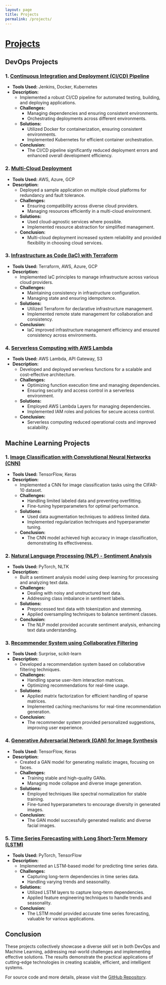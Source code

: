 ```yaml
---
layout: page
title: Projects
permalink: /projects/
---
```


# [Projects](https://github.com/sidharthkumarpradhan)

## DevOps Projects

### 1. [Continuous Integration and Deployment (CI/CD) Pipeline](https://github.com/sidharthkumarpradhan/cicd-pipeline)

- **Tools Used:** Jenkins, Docker, Kubernetes
- **Description:**
  - Implemented a robust CI/CD pipeline for automated testing, building, and deploying applications.
  - **Challenges:**
    - Managing dependencies and ensuring consistent environments.
    - Orchestrating deployments across different environments.
  - **Solutions:**
    - Utilized Docker for containerization, ensuring consistent environments.
    - Implemented Kubernetes for efficient container orchestration.
  - **Conclusion:**
    - The CI/CD pipeline significantly reduced deployment errors and enhanced overall development efficiency.

### 2. [Multi-Cloud Deployment](https://github.com/sidharthkumarpradhan/multi-cloud-deployment)

- **Tools Used:** AWS, Azure, GCP
- **Description:**
  - Deployed a sample application on multiple cloud platforms for redundancy and fault tolerance.
  - **Challenges:**
    - Ensuring compatibility across diverse cloud providers.
    - Managing resources efficiently in a multi-cloud environment.
  - **Solutions:**
    - Used cloud-agnostic services where possible.
    - Implemented resource abstraction for simplified management.
  - **Conclusion:**
    - Multi-cloud deployment increased system reliability and provided flexibility in choosing cloud services.

### 3. [Infrastructure as Code (IaC) with Terraform](https://github.com/sidharthkumarpradhan/terraform-iac)

- **Tools Used:** Terraform, AWS, Azure, GCP
- **Description:**
  - Implemented IaC principles to manage infrastructure across various cloud providers.
  - **Challenges:**
    - Maintaining consistency in infrastructure configuration.
    - Managing state and ensuring idempotence.
  - **Solutions:**
    - Utilized Terraform for declarative infrastructure management.
    - Implemented remote state management for collaboration and consistency.
  - **Conclusion:**
    - IaC improved infrastructure management efficiency and ensured consistency across environments.

### 4. [Serverless Computing with AWS Lambda](https://github.com/sidharthkumarpradhan/serverless-aws-lambda)

- **Tools Used:** AWS Lambda, API Gateway, S3
- **Description:**
  - Developed and deployed serverless functions for a scalable and cost-effective architecture.
  - **Challenges:**
    - Optimizing function execution time and managing dependencies.
    - Ensuring security and access control in a serverless environment.
  - **Solutions:**
    - Employed AWS Lambda Layers for managing dependencies.
    - Implemented IAM roles and policies for secure access control.
  - **Conclusion:**
    - Serverless computing reduced operational costs and improved scalability.

## Machine Learning Projects

### 1. [Image Classification with Convolutional Neural Networks (CNN)](https://github.com/sidharthkumarpradhan/image-classification-cnn)

- **Tools Used:** TensorFlow, Keras
- **Description:**
  - Implemented a CNN for image classification tasks using the CIFAR-10 dataset.
  - **Challenges:**
    - Handling limited labeled data and preventing overfitting.
    - Fine-tuning hyperparameters for optimal performance.
  - **Solutions:**
    - Used data augmentation techniques to address limited data.
    - Implemented regularization techniques and hyperparameter tuning.
  - **Conclusion:**
    - The CNN model achieved high accuracy in image classification, demonstrating its effectiveness.

### 2. [Natural Language Processing (NLP) - Sentiment Analysis](https://github.com/sidharthkumarpradhan/sentiment-analysis-nlp)

- **Tools Used:** PyTorch, NLTK
- **Description:**
  - Built a sentiment analysis model using deep learning for processing and analyzing text data.
  - **Challenges:**
    - Dealing with noisy and unstructured text data.
    - Addressing class imbalance in sentiment labels.
  - **Solutions:**
    - Preprocessed text data with tokenization and stemming.
    - Applied oversampling techniques to balance sentiment classes.
  - **Conclusion:**
    - The NLP model provided accurate sentiment analysis, enhancing text data understanding.

### 3. [Recommender System using Collaborative Filtering](https://github.com/sidharthkumarpradhan/recommender-system)

- **Tools Used:** Surprise, scikit-learn
- **Description:**
  - Developed a recommendation system based on collaborative filtering techniques.
  - **Challenges:**
    - Handling sparse user-item interaction matrices.
    - Optimizing recommendations for real-time usage.
  - **Solutions:**
    - Applied matrix factorization for efficient handling of sparse matrices.
    - Implemented caching mechanisms for real-time recommendation generation.
  - **Conclusion:**
    - The recommender system provided personalized suggestions, improving user experience.

### 4. [Generative Adversarial Network (GAN) for Image Synthesis](https://github.com/sidharthkumarpradhan/gan-image-synthesis)

- **Tools Used:** TensorFlow, Keras
- **Description:**
  - Created a GAN model for generating realistic images, focusing on faces.
  - **Challenges:**
    - Training stable and high-quality GANs.
    - Managing mode collapse and diverse image generation.
  - **Solutions:**
    - Employed techniques like spectral normalization for stable training.
    - Fine-tuned hyperparameters to encourage diversity in generated images.
  - **Conclusion:**
    - The GAN model successfully generated realistic and diverse facial images.

### 5. [Time Series Forecasting with Long Short-Term Memory (LSTM)](https://github.com/sidharthkumarpradhan/time-series-forecasting-lstm)

- **Tools Used:** PyTorch, TensorFlow
- **Description:**
  - Implemented an LSTM-based model for predicting time series data.
  - **Challenges:**
    - Capturing long-term dependencies in time series data.
    - Handling varying trends and seasonality.
  - **Solutions:**
    - Utilized LSTM layers to capture long-term dependencies.
    - Applied feature engineering techniques to handle trends and seasonality.
  - **Conclusion:**
    - The LSTM model provided accurate time series forecasting, valuable for various applications.

## Conclusion

These projects collectively showcase a diverse skill set in both DevOps and Machine Learning, addressing real-world challenges and implementing effective solutions. The results demonstrate the practical applications of cutting-edge technologies in creating scalable, efficient, and intelligent systems.

For source code and more details, please visit the [GitHub Repository](https://github.com/sidharthkumarpradhan).

